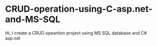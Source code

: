 # CRUD-operation-using-C-asp.net-and-MS-SQL
Hi, i create a CRUD opeartion project using MS SQL database and C# asp.net 
